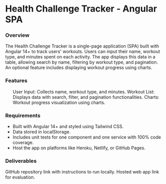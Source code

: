 <h1><b>Health Challenge Tracker - Angular SPA</b></h1>
<h3>Overview</h3>
<p>The Health Challenge Tracker is a single-page application (SPA) built with Angular 14+ to track users' workouts. Users can input their name, workout type, and minutes spent on each activity. The app displays this data in a table, allowing search by name, filtering by workout type, and pagination. An optional feature includes displaying workout progress using charts.</p>

<h3><b>Features</b></h3>
<ol>
<l1>User Input: Collects name, workout type, and minutes.</l1>
<l1>Workout List: Displays data with search, filter, and pagination functionalities.</l1>
<l1>Charts: Workout progress visualization using charts.</l1></ol>

<h3><b>Requirements</b></h3>
<ul>
<li>Built with Angular 14+ and styled using Tailwind CSS.</li>
<li>Data stored in localStorage.</li>
<li>Includes unit tests for one component and one service with 100% code coverage.</li>
<li>Host the app on platforms like Heroku, Netlify, or GitHub Pages.</li></ul>

<h3>Deliverables</h3>
GitHub repository link with instructions to run locally.
Hosted web app link for evaluation.